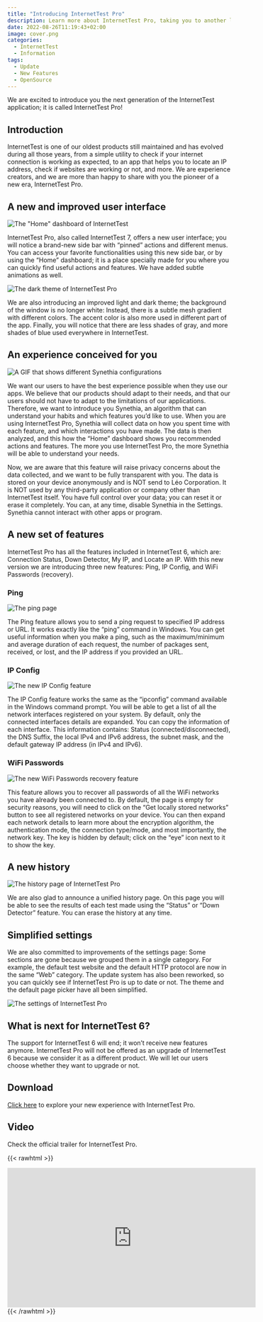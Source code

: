 ```yaml
---
title: "Introducing InternetTest Pro"
description: Learn more about InternetTest Pro, taking you to another level.
date: 2022-08-26T11:19:43+02:00
image: cover.png
categories:
  - InternetTest
  - Information
tags:
  - Update
  - New Features
  - OpenSource
---
```


We are excited to introduce you the next generation of the InternetTest application; it is called InternetTest Pro!

## Introduction

InternetTest is one of our oldest products still maintained and has evolved during all those years, from a simple utility to check if your internet connection is working as expected, to an app that helps you to locate an IP address, check if websites are working or not, and more.
We are experience creators, and we are more than happy to share with you the pioneer of a new era, InternetTest Pro.

## A new and improved user interface

![The "Home" dashboard of InternetTest](home.png)

InternetTest Pro, also called InternetTest 7, offers a new user interface; you will notice a brand-new side bar with “pinned” actions and different menus. You can access your favorite functionalities using this new side bar, or by using the “Home” dashboard; it is a place specially made for you where you can quickly find useful actions and features. We have added subtle animations as well.

![The dark theme of InternetTest Pro](dark_ping.png)

We are also introducing an improved light and dark theme; the background of the window is no longer white: Instead, there is a subtle mesh gradient with different colors. The accent color is also more used in different part of the app. Finally, you will notice that there are less shades of gray, and more shades of blue used everywhere in InternetTest.

## An experience conceived for you

![A GIF that shows different Synethia configurations](gif.gif)

We want our users to have the best experience possible when they use our apps. We believe that our products should adapt to their needs, and that our users should not have to adapt to the limitations of our applications. Therefore, we want to introduce you Synethia, an algorithm that can understand your habits and which features you’d like to use. When you are using InternetTest Pro, Synethia will collect data on how you spent time with each feature, and which interactions you have made. The data is then analyzed, and this how the “Home” dashboard shows you recommended actions and features. The more you use InternetTest Pro, the more Synethia will be able to understand your needs.

Now, we are aware that this feature will raise privacy concerns about the data collected, and we want to be fully transparent with you. The data is stored on your device anonymously and is NOT send to Léo Corporation. It is NOT used by any third-party application or company other than InternetTest itself. You have full control over your data; you can reset it or erase it completely. You can, at any time, disable Synethia in the Settings. Synethia cannot interact with other apps or program.

## A new set of features

InternetTest Pro has all the features included in InternetTest 6, which are: Connection Status, Down Detector, My IP, and Locate an IP. With this new version we are introducing three new features: Ping, IP Config, and WiFi Passwords (recovery).

### Ping

![The ping page](ping.png)

The Ping feature allows you to send a ping request to specified IP address or URL. It works exactly like the “ping” command in Windows. You can get useful information when you make a ping, such as the maximum/minimum and average duration of each request, the number of packages sent, received, or lost, and the IP address if you provided an URL.

### IP Config

![The new IP Config feature](ipconfig.png)

The IP Config feature works the same as the “ipconfig” command available in the Windows command prompt. You will be able to get a list of all the network interfaces registered on your system. By default, only the connected interfaces details are expanded. You can copy the information of each interface. This information contains: Status (connected/disconnected), the DNS Suffix, the local IPv4 and IPv6 address, the subnet mask, and the default gateway IP address (in IPv4 and IPv6).

### WiFi Passwords

![The new WiFi Passwords recovery feature](wifi.png)

This feature allows you to recover all passwords of all the WiFi networks you have already been connected to. By default, the page is empty for security reasons, you will need to click on the “Get locally stored networks” button to see all registered networks on your device. You can then expand each network details to learn more about the encryption algorithm, the authentication mode, the connection type/mode, and most importantly, the network key. The key is hidden by default; click on the “eye” icon next to it to show the key.

## A new history

![The history page of InternetTest Pro](history.png)

We are also glad to announce a unified history page. On this page you will be able to see the results of each test made using the “Status” or “Down Detector” feature. You can erase the history at any time.

## Simplified settings

We are also committed to improvements of the settings page: Some sections are gone because we grouped them in a single category. For example, the default test website and the default HTTP protocol are now in the same “Web” category. The update system has also been reworked, so you can quickly see if InternetTest Pro is up to date or not. The theme and the default page picker have all been simplified.

![The settings of InternetTest Pro](settings.png)

## What is next for InternetTest 6?

The support for InternetTest 6 will end; it won’t receive new features anymore. InternetTest Pro will not be offered as an upgrade of InternetTest 6 because we consider it as a different product. We will let our users choose whether they want to upgrade or not.

## Download

[Click here](https://tinyurl.com/DownloadITP7) to explore your new experience with InternetTest Pro.

## Video

Check the official trailer for InternetTest Pro.

{{< rawhtml >}}

  <center>
    <iframe width="560" height="315" src="https://www.youtube.com/embed/ozg_5TjYoZ0" title="YouTube video player" frameborder="0" allow="accelerometer; autoplay; clipboard-write; encrypted-media; gyroscope; picture-in-picture; web-share" allowfullscreen></iframe>
  </center>
{{< /rawhtml >}}

